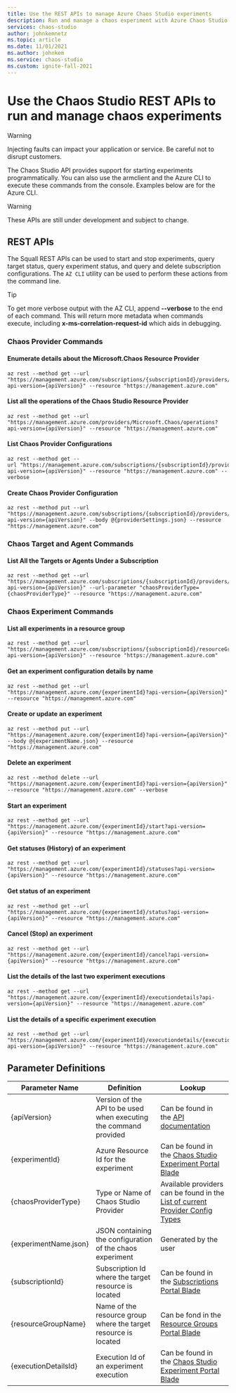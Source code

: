 ```yaml
---
title: Use the REST APIs to manage Azure Chaos Studio experiments
description: Run and manage a chaos experiment with Azure Chaos Studio using REST APIs.
services: chaos-studio
author: johnkemnetz
ms.topic: article
ms.date: 11/01/2021
ms.author: johnkem
ms.service: chaos-studio
ms.custom: ignite-fall-2021
---
```


# Use the Chaos Studio REST APIs to run and manage chaos experiments

> [!WARNING]
> Injecting faults can impact your application or service. Be careful not to disrupt customers.  

The Chaos Studio API provides support for starting experiments programmatically. You can also use the armclient and the Azure CLI to execute these commands from the console. Examples below are for the Azure CLI.

> [!Warning]
> These APIs are still under development and subject to change.

## REST APIs

The Squall REST APIs can be used to start and stop experiments, query target status, query experiment status, and query and delete subscription configurations. The `AZ CLI` utility can be used to perform these actions from the command line.

> [!TIP]
> To get more verbose output with the AZ CLI, append **--verbose** to the end of each command. This will return more metadata when commands execute, including **x-ms-correlation-request-id** which aids in debugging.

### Chaos Provider Commands

#### Enumerate details about the Microsoft.Chaos Resource Provider

```azurecli
az rest --method get --url "https://management.azure.com/subscriptions/{subscriptionId}/providers/Microsoft.Chaos?api-version={apiVersion}" --resource "https://management.azure.com"
```

#### List all the operations of the Chaos Studio Resource Provider

```azurecli
az rest --method get --url "https://management.azure.com/providers/Microsoft.Chaos/operations?api-version={apiVersion}" --resource "https://management.azure.com"
```

#### List Chaos Provider Configurations

```azurecli
az rest --method get --url "https://management.azure.com/subscriptions/{subscriptionId}/providers/microsoft.chaos/chaosProviderConfigurations/?api-version={apiVersion}" --resource "https://management.azure.com" --verbose 
```

#### Create Chaos Provider Configuration

```azurecli
az rest --method put --url "https://management.azure.com/subscriptions/{subscriptionId}/providers/microsoft.chaos/chaosProviderConfigurations/{chaosProviderType}?api-version={apiVersion}" --body @{providerSettings.json} --resource "https://management.azure.com"
```

### Chaos Target and Agent Commands

#### List All the Targets or Agents Under a Subscription

```azurecli
az rest --method get --url "https://management.azure.com/subscriptions/{subscriptionId}/providers/Microsoft.Chaos/chaosTargets/?api-version={apiVersion}" --url-parameter "chaosProviderType={chaosProviderType}" --resource "https://management.azure.com"
```

### Chaos Experiment Commands

#### List all experiments in a resource group

```azurecli
az rest --method get --url "https://management.azure.com/subscriptions/{subscriptionId}/resourceGroups/{resourceGroupName}/providers/Microsoft.Chaos/chaosExperiments?api-version={apiVersion}" --resource "https://management.azure.com"
```

#### Get an experiment configuration details by name

```azurecli
az rest --method get --url "https://management.azure.com/{experimentId}?api-version={apiVersion}" --resource "https://management.azure.com"
```

#### Create or update an experiment

```azurecli
az rest --method put --url "https://management.azure.com/{experimentId}?api-version={apiVersion}" --body @{experimentName.json} --resource "https://management.azure.com"
```

#### Delete an experiment

```azurecli
az rest --method delete --url "https://management.azure.com/{experimentId}?api-version={apiVersion}" --resource "https://management.azure.com" --verbose
```

#### Start an experiment

```azurecli
az rest --method get --url "https://management.azure.com/{experimentId}/start?api-version={apiVersion}" --resource "https://management.azure.com"
```

#### Get statuses (History) of an experiment

```azurecli
az rest --method get --url "https://management.azure.com/{experimentId}/statuses?api-version={apiVersion}" --resource "https://management.azure.com"
```

#### Get status of an experiment

```azurecli
az rest --method get --url "https://management.azure.com/{experimentId}/status?api-version={apiVersion}" --resource "https://management.azure.com"
```

#### Cancel (Stop) an experiment

```azurecli
az rest --method get --url "https://management.azure.com/{experimentId}/cancel?api-version={apiVersion}" --resource "https://management.azure.com"
```

#### List the details of the last two experiment executions

```azurecli
az rest --method get --url "https://management.azure.com/{experimentId}/executiondetails?api-version={apiVersion}" --resource "https://management.azure.com"
```

#### List the details of a specific experiment execution

```azurecli
az rest --method get --url "https://management.azure.com/{experimentId}/executiondetails/{executionDetailsId}?api-version={apiVersion}" --resource "https://management.azure.com"
```

## Parameter Definitions

| Parameter Name | Definition | Lookup |
| --- | --- | --- |
| {apiVersion} | Version of the API to be used when executing the command provided | Can be found in the [API documentation](/rest/api/chaosstudio/) |
| {experimentId} | Azure Resource Id for the experiment | Can be found in the [Chaos Studio Experiment Portal Blade](https://portal.azure.com/#blade/HubsExtension/BrowseResource/resourceType/Microsoft.chaos%2Fchaosexperiments) |
| {chaosProviderType} | Type or Name of Chaos Studio Provider | Available providers can be found in the [List of current Provider Config Types](chaos-studio-fault-providers.md) |
| {experimentName.json} | JSON containing the configuration of the chaos experiment | Generated by the user |
| {subscriptionId} | Subscription Id where the target resource is located | Can be found in the [Subscriptions Portal Blade](https://portal.azure.com/#blade/Microsoft_Azure_Billing/SubscriptionsBlade) |
| {resourceGroupName} | Name of the resource group where the target resource is located | Can be fond in the [Resource Groups Portal Blade](https://portal.azure.com/#blade/HubsExtension/BrowseResourceGroups) |
| {executionDetailsId} | Execution Id of an experiment execution | Can be found in the [Chaos Studio Experiment Portal Blade](https://portal.azure.com/#blade/HubsExtension/BrowseResource/resourceType/Microsoft.chaos%2Fchaosexperiments) |
